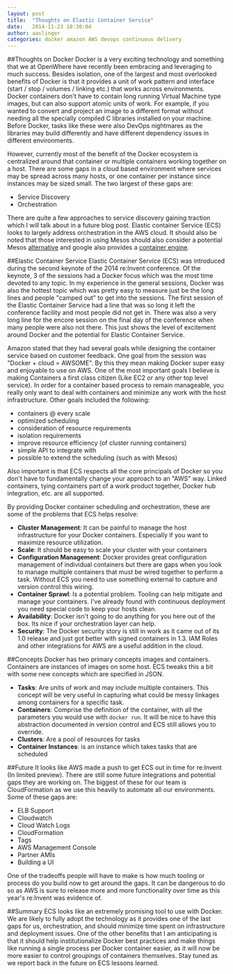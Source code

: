 ```yaml
---
layout: post
title:  "Thoughts on Elastic Container Service"
date:   2014-11-23 18:30:04
author: aaslinger
categories: docker amazon AWS devops continuous delivery
---
```


##Thoughts on Docker
Docker is a very exciting technology and something that we at OpenWhere have recently been embracing and leveraging to much success. Besides isolation, one of the largest and most overlooked benefits of Docker is that it provides a unit of work pattern and interface (start / stop / volumes / linking etc.) that works across environments. Docker containers don't have to contain long running Virtual Machine type images, but can also support atomic units of work. For example, if you wanted to convert and project an image to a different format without needing all the specially compiled C libraries installed on your machine. Before Docker, tasks like these were also DevOps nightmares as the libraries may build differently and have different dependency issues in different environments.

However, currently most of the benefit of the Docker ecosystem is centralized around that container or multiple containers working together on a host. There are some gaps in a cloud based environment where services may be spread across many hosts, or one container per instance since instances may be sized small. The two largest of these gaps are:

 - Service Discovery 
 - Orchestration
 
There are quite a few approaches to service discovery gaining traction which I will talk about in a future blog post. Elastic container Service (ECS) looks to largely address orchestration in the AWS cloud. It should also be noted that those interested in using Mesos should also consider a potential Mesos [alternative](http://mesos.apache.org/documentation/latest/docker-containerizer/) and google also provides a [container engine](https://cloud.google.com/compute/docs/containers).

##Elastic Container Service
Elastic Container Service (ECS) was introduced during the second keynote of the 2014 re:Invent conference. Of the keynote, 3 of the sessions had a Docker focus which was the most time devoted to any topic. In my experience in the general sessions, Docker was also the hottest topic which was pretty easy to measure just be the long lines and people "camped out" to get into the sessions. The first session of the Elastic Container Service had a line that was so long it left the conference facility and most people did not get in. There was also a very long line for the encore session on the final day of the conference when many people were also not there. This just shows the level of excitement around Docker and the potential for Elastic Container Service.

Amazon stated that they had several goals while designing the container service based on customer feedback. One goal from the session was "Docker + cloud = AWSOME". By this they mean making Docker super easy and enjoyable to use on AWS. One of the most important goals I believe is making Containers a first class citizen (Like EC2 or any other top level service). In order for a container based process to remain manageable, you really only want to deal with containers and minimize any work with the host infrastructure. Other goals included the following:

- containers @ every scale
- optimized scheduling
- consideration of resource requirements
- isolation requirements
- improve resource efficiency (of cluster running containers)
- simple API to integrate with
- possible to extend the scheduling (such as with Mesos) 

Also important is that ECS respects all the core principals of Docker so you don't have to fundamentally change your approach to an "AWS" way. Linked containers, tying containers part of a work product together, Docker hub integration, etc. are all supported.

By providing Docker container scheduling and orchestration, these are some of the problems that ECS helps resolve:

- **Cluster Management**: It can be painful to manage the host infrastructure for your Docker containers. Especially if you want to maximize resource utilization.
- **Scale**: It should be easy to scale your cluster with your containers
- **Configuration Management**: Docker provides great configuration management of individual containers but there are gaps when you look to manage multiple containers that must be wired together to perform a task. Without ECS you need to use something external to capture and version control this wiring.
- **Container Sprawl**: Is a potential problem. Tooling can help mitigate and manage your containers. I've already found with continuous deployment you need special code to keep your hosts clean.
- **Availability**: Docker isn't going to do anything for you here out of the box. Its nice if your orchestration layer can help.
- **Security**: The Docker security story is still in work as it came out of its 1.0 release and just got better with signed containers in 1.3. IAM Roles and other integrations for AWS are a useful addition in the cloud.


##Concepts
Docker has two primary concepts images and containers. Containers are instances of images on some host. ECS tweaks this a bit with some new concepts which are specified in JSON.

- **Tasks**: Are units of work and may include multiple containers. This concept will be very useful in capturing what could be messy linkages among containers for a specific task.
- **Containers**: Comprise the definition of the container, with all the parameters you would use with `docker run`. It will be nice to have this abstraction documented in version control and ECS still allows you to override.
- **Clusters**: Are a pool of resources for tasks
- **Container Instances**: is an instance which takes tasks that are scheduled

##Future
It looks like AWS made a push to get ECS out in time for re:Invent (In limited preview). There are still some future integrations and potential gaps they are working on. The biggest of these for our team is CloudFormation as we use this heavily to automate all our environments. Some of these gaps are:

- ELB Support
- Cloudwatch
- Cloud Watch Logs
- CloudFormation
- Tags
- AWS Management Console
- Partner AMIs
- Building a UI

One of the tradeoffs people will have to make is how much tooling or process do you build now to get around the gaps. It can be dangerous to do so as AWS is sure to release more and more functionality over time as this year's re:Invent was evidence of.

##Summary
ECS looks like an extremely promising tool to use with Docker. We are likely to fully adopt the technology as it provides one of the last gaps for us, orchestration, and should minimize time spent on infrastructure and deployment issues. One of the other benefits that I am anticipating is that it should help institutionalize Docker best practices and make things like running a single process per Docker container easier, as it will now be more easier to control groupings of containers themselves. Stay tuned as we report back in the future on ECS lessons learned. 